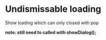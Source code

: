 # Undismissable loading
Show loading which can only closed with pop

**note: still need to called with showDialog();**
